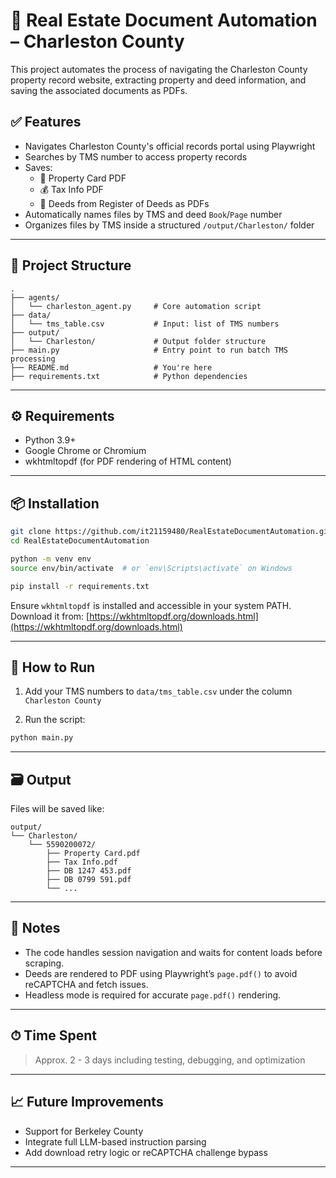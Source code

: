 
# 🏡 Real Estate Document Automation – Charleston County

This project automates the process of navigating the Charleston County property record website, extracting property and deed information, and saving the associated documents as PDFs.

## ✅ Features

- Navigates Charleston County's official records portal using Playwright
- Searches by TMS number to access property records
- Saves:
  - 🧾 Property Card PDF
  - 💰 Tax Info PDF
  - 📄 Deeds from Register of Deeds as PDFs
- Automatically names files by TMS and deed `Book`/`Page` number
- Organizes files by TMS inside a structured `/output/Charleston/` folder

---

## 📂 Project Structure

```
.
├── agents/
│   └── charleston_agent.py     # Core automation script
├── data/
│   └── tms_table.csv           # Input: list of TMS numbers
├── output/
│   └── Charleston/             # Output folder structure
├── main.py                     # Entry point to run batch TMS processing
├── README.md                   # You're here
├── requirements.txt            # Python dependencies
```

---

## ⚙️ Requirements

- Python 3.9+
- Google Chrome or Chromium
- wkhtmltopdf (for PDF rendering of HTML content)

---

## 📦 Installation

```bash
git clone https://github.com/it21159480/RealEstateDocumentAutomation.git
cd RealEstateDocumentAutomation

python -m venv env
source env/bin/activate  # or `env\Scripts\activate` on Windows

pip install -r requirements.txt
```

Ensure `wkhtmltopdf` is installed and accessible in your system PATH.  
Download it from: [https://wkhtmltopdf.org/downloads.html](https://wkhtmltopdf.org/downloads.html)

---

## 🏁 How to Run

1. Add your TMS numbers to `data/tms_table.csv` under the column `Charleston County`

2. Run the script:

```bash
python main.py
```

---

## 🗃 Output

Files will be saved like:

```
output/
└── Charleston/
    └── 5590200072/
        ├── Property Card.pdf
        ├── Tax Info.pdf
        ├── DB 1247 453.pdf
        ├── DB 0799 591.pdf
        └── ...
```

---

## 🚦 Notes

- The code handles session navigation and waits for content loads before scraping.
- Deeds are rendered to PDF using Playwright’s `page.pdf()` to avoid reCAPTCHA and fetch issues.
- Headless mode is required for accurate `page.pdf()` rendering.

---

## ⏱ Time Spent

> Approx. 2 - 3 days including testing, debugging, and optimization

---

## 📈 Future Improvements

- Support for Berkeley County
- Integrate full LLM-based instruction parsing
- Add download retry logic or reCAPTCHA challenge bypass

---


